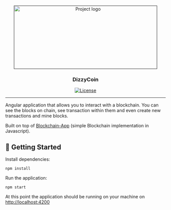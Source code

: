 <p align="center">
  <a href="" rel="noopener">
 <img width=450px height=200px src="https://savjee.github.io/savjeecoin-frontend/assets/img/github-project-logo.png" alt="Project logo"></a>
</p>

<h3 align="center">DizzyCoin</h3>

<div align="center">

  [![License](https://img.shields.io/badge/license-MIT-blue.svg)](/LICENSE)

</div>

---


Angular application that allows you to interact with a blockchain. You can see the blocks on chain, see transaction within them and even create new transactions and mine blocks.

Built on top of [Blockchain-App](https://github.com/isiahsimas/Blockchain-App) (simple Blockchain implementation in Javascript).

## 🏁 Getting Started <a name = "getting_started"></a>

Install dependencies:
```
npm install
```

Run the application:
```
npm start
```

At this point the application should be running on your machine on [http://localhost:4200](http://localhost:4200)